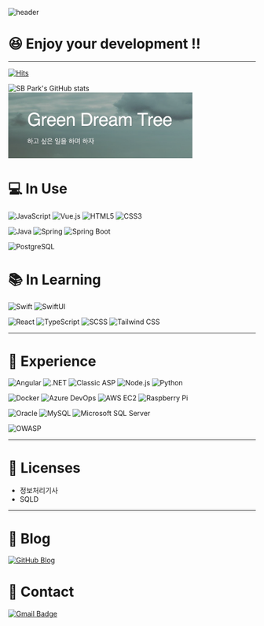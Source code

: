 ![header](https://capsule-render.vercel.app/api?type=egg&color=3498db&height=200&section=header&text=😆Welcome‼️&fontSize=90)

# 😆 Enjoy your development ‼️

---

[![Hits](https://hits.seeyoufarm.com/api/count/incr/badge.svg?url=https%3A%2F%2Fgithub.com%2Fsbpark88&count_bg=%2379C83D&title_bg=%23555555&icon=&icon_color=%231A447E&title=hits&edge_flat=false)](https://hits.seeyoufarm.com)

![SB Park's GitHub stats](https://github-readme-stats.vercel.app/api?username=sbpark88&show_icons=true&theme=radical)
<a href="https://sbpark88.github.io">
  <img src="blog-header-image.png" alt="blog-image" width="375">
</a>

# 💻 In Use

![JavaScript](https://img.shields.io/badge/JavaScript-F7DF1E.svg?&style=for-the-badge&logo=JavaScript&logoColor=white)
![Vue.js](https://img.shields.io/badge/Vue.js-4FC08D.svg?&style=for-the-badge&logo=Vue.js&logoColor=white)
![HTML5](https://img.shields.io/badge/HTML5-E34F26.svg?&style=for-the-badge&logo=HTML5&logoColor=white)
![CSS3](https://img.shields.io/badge/CSS3-1572B6.svg?&style=for-the-badge&logo=CSS3&logoColor=white)

![Java](https://img.shields.io/badge/Java-007396.svg?&style=for-the-badge&logo=Java&logoColor=white)
![Spring](https://img.shields.io/badge/Spring-6DB33F.svg?&style=for-the-badge&logo=Spring&logoColor=white)
![Spring Boot](https://img.shields.io/badge/Spring_Boot-6DB33F.svg?&style=for-the-badge&logo=SpringBoot&logoColor=white)

![PostgreSQL](https://img.shields.io/badge/PostgreSQL-4169E1.svg?&style=for-the-badge&logo=PostgreSQL&logoColor=white)

# 📚 In Learning

![Swift](https://img.shields.io/badge/Swift-F05138.svg?&style=for-the-badge&logo=Swift&logoColor=white)
![SwiftUI](https://img.shields.io/badge/SwiftUI-3178C6.svg?&style=for-the-badge&logo=Swift&logoColor=white)

![React](https://img.shields.io/badge/React-61DAFB.svg?&style=for-the-badge&logo=React&logoColor=white)
![TypeScript](https://img.shields.io/badge/TypeScript-3178C6.svg?&style=for-the-badge&logo=TypeScript&logoColor=white)
![SCSS](https://img.shields.io/badge/Scss-CC6699.svg?&style=for-the-badge&logo=Sass&logoColor=white)
![Tailwind CSS](https://img.shields.io/badge/Tailwind_CSS-06B6D4.svg?&style=for-the-badge&logo=TailwindCSS&logoColor=white)

---

# 👀 Experience

![Angular](https://img.shields.io/badge/Angular-DD0031.svg?&style=for-the-badge&logo=Angular&logoColor=white)
![.NET](https://img.shields.io/badge/.NET-512BD4.svg?&style=for-the-badge&logo=dotnet&logoColor=white)
![Classic ASP](https://img.shields.io/badge/Classic_ASP-339933.svg?&style=for-the-badge&logo=dotent&logoColor=white)
![Node.js](https://img.shields.io/badge/Node.js-339933.svg?&style=for-the-badge&logo=node.js&logoColor=white)
![Python](https://img.shields.io/badge/Python-3776AB.svg?&style=for-the-badge&logo=Python&logoColor=white)

![Docker](https://img.shields.io/badge/Docker-2496ED.svg?&style=for-the-badge&logo=Docker&logoColor=white)
![Azure DevOps](https://img.shields.io/badge/Azure_DevOps-0078D7.svg?&style=for-the-badge&logo=azuredevops&logoColor=white)
![AWS EC2](https://img.shields.io/badge/Aws_EC2-FF9900.svg?&style=for-the-badge&logo=amazonec2&logoColor=white)
![Raspberry Pi](https://img.shields.io/badge/Raspberry_Pi-A22846.svg?&style=for-the-badge&logo=RaspberryPi&logoColor=white)

![Oracle](https://img.shields.io/badge/Oracle-F80000.svg?&style=for-the-badge&logo=Oracle&logoColor=white)
![MySQL](https://img.shields.io/badge/MySQL-4479A1.svg?&style=for-the-badge&logo=MySQL&logoColor=white)
![Microsoft SQL Server](https://img.shields.io/badge/Microsoft_SQL_Server-4479A1.svg?&style=for-the-badge&logo=MicrosoftSQLServer&logoColor=white)

![OWASP](https://img.shields.io/badge/OWASP-000000.svg?&style=for-the-badge&logo=OWASP&logoColor=white)

---

# 🪪 Licenses

- 정보처리기사
- SQLD

---

# 📝 Blog

[![GitHub Blog](http://img.shields.io/badge/GitHub_Blog-181717?style=flat-square&logo=github&logoColor=white)](https://sbpark88.github.io)

# 📩 Contact

[![Gmail Badge](https://img.shields.io/badge/Gmail-EA4335?style=flat-square&logo=Gmail&logoColor=white)](mailto:devsbipa@gmail.com)

<!--
설정 참고 사이트 : https://soo-vely-dev.tistory.com/159

Hits
Markdown : [![Hits](https://hits.seeyoufarm.com/api/count/incr/badge.svg?url=https%3A%2F%2Fgithub.com%2Fsbpark88&count_bg=%2379C83D&title_bg=%23555555&icon=&icon_color=%231A447E&title=hits&edge_flat=false)](https://hits.seeyoufarm.com)
HTML : <a href="https://hits.seeyoufarm.com"><img src="https://hits.seeyoufarm.com/api/count/incr/badge.svg?url=https%3A%2F%2Fgithub.com%2Fsbpark88&count_bg=%2379C83D&title_bg=%23555555&icon=&icon_color=%231A447E&title=hits&edge_flat=false"/></a>
EMBED(Notion) : https://hits.seeyoufarm.com/api/count/incr/badge.svg?url=https%3A%2F%2Fgithub.com%2Fsbpark88&count_bg=%2379C83D&title_bg=%23555555&icon=&icon_color=%231A447E&title=hits&edge_flat=false

![RxJS](https://img.shields.io/badge/RxJS-A22846.svg?&style=for-the-badge&logo=ReactiveX&logoColor=white)
![RxSwift](https://img.shields.io/badge/RxSwift-A22846.svg?&style=for-the-badge&logo=ReactiveX&logoColor=white)

![AWS Lambda](https://img.shields.io/badge/Aws_Lambda-FF9900.svg?&style=for-the-badge&logo=amazonaws&logoColor=white)
-->

